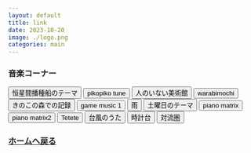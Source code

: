 ```yaml
---
layout: default
title: link
date: 2023-10-20
image: ./logo.png
categories: main
---
```


  ### 音楽コーナー
  <div class="musicButton">
  <button onclick="btn('22.mp3', this)">恒星間播種船のテーマ</button>
    <button onclick="btn('8.mp3', this)">pikopiko tune</button>
    <button onclick="btn('9.mp3', this)">人のいない美術館</button>
    <button onclick="btn('10.mp3', this)">warabimochi</button>
    <button onclick="btn('11.mp3', this)">きのこの森での記録</button>
    <button onclick="btn('12.mp3', this)">game music 1</button>
    <button onclick="btn('13.mp3', this)">雨</button>
    <button onclick="btn('14.mp3', this)">土曜日のテーマ</button>
    <button onclick="btn('15.mp3', this)">piano matrix</button>
    <button onclick="btn('16.mp3', this)">piano matrix2</button>
    <button onclick="btn('17.mp3', this)">Tetete</button>
    <button onclick="btn('18.mp3', this)">台風のうた</button>
    <button onclick="btn('19.mp3', this)">時計台</button>
    <button onclick="btn('20.mp3', this)">対流圏</button>
  </div>


### [ホームへ戻る](./index.html)